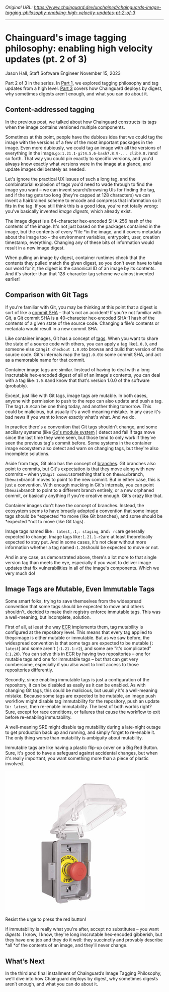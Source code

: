 *Original URL: https://www.chainguard.dev/unchained/chainguards-image-tagging-philosophy-enabling-high-velocity-updates-pt-2-of-3*

---

# Chainguard's image tagging philosophy: enabling high velocity updates (pt. 2 of 3)
Jason Hall, Staff Software
 Engineer November 15, 2023

Part 2 of 3 in the series. In [Part
 1](https://www.chainguard.dev/unchained/chainguards-image-tagging-philosophy-enabling-high-velocity-updates-pt-1-of-3), we explored tagging
 philosophy and tag updates from a high level. [Part
 3](https://www.chainguard.dev/unchained/chainguards-image-tagging-philosophy-enabling-high-velocity-updates-pt-3-of-3) covers how Chainguard deploys
 by digest, why sometimes digests aren’t enough, and what you can do about
 it.


## Content-addressed tagging

 In the previous post, we talked about how Chainguard
 constructs its tags when the image contains versioned multiple components.

 Sometimes at this point, people have the dubious idea that we
 could tag the image with the versions of a few of the most important packages in the
 image. Even more dubiously, we could tag an image with all the versions of
 everything in the image.`go:1.21.1-git4.5.6-bash7.8.9-... zlib9.8.7`and
 so forth. That way you could pin exactly to specific versions, and you'd always
 know exactly what versions were in the image at a glance, and update images
 deliberately as needed.

 Let's ignore the practical UX issues of such a long tag,
 and the combinatorial explosion of tags you'd need to wade through to find the
 image you want – we can invent search/browsing UIs for finding the tag, and if the
 tag gets too long (they're capped at 128 characters) we can invent a
 hairbrained scheme to encode and compress that information so it fits in the tag. If
 you still think this is a good idea, you're not totally wrong: you've
 basically invented *image digests*, which already exist.

 The image digest is a 64-character hex-encoded SHA-256 hash of
 the contents of the image. It's not just based on the packages contained in the
 image, but the contents of every *file *in the image, and it covers metadata
 about the image too – the environment variables, entrypoint, user, creation
 timestamp, everything. Changing any of these bits of information would result in a
 new image digest.

 When pulling an image by digest, container runtimes check that
 the contents they pulled match the given digest, so you don't even have to take
 our word for it, the digest is the canonical ID of an image by its contents. And
 it's shorter than that 128-character tag scheme we almost invented earlier!

## Comparison with Git Tags

 If you're familiar with Git, you may be thinking at this
 point that a digest is sort of like a [commit SHA](https://git-scm.com/docs/git-commit) – that's not an accident! If
 you're not familiar with Git, a Git commit SHA is a 40-character hex-encoded
 SHA-1 hash of the contents of a given state of the source code. Changing a
 file's contents or metadata would result in a new commit SHA.

 Like container images, Git has a concept of [tags](https://git-scm.com/book/en/v2/Git-Basics-Tagging). When you want to share the state of a source
 code with others, you can apply a tag like`1.0.0`,
 and someone else can`git checkout 1.0.0`to
 browse and build that version of the source code. Git's internals map the tag`1.0.0`to
 some commit SHA, and act as a memorable name for that commit.

 Container image tags are similar. Instead of having to deal
 with a long inscrutable hex-encoded digest of all of an image's contents, you
 can deal with a tag like`:1.0.0`and
 know that that's version 1.0.0 of the software (probably).

 Except, just like with Git tags, image tags are mutable. In
 both cases, anyone with permission to push to the repo can also update and push a
 tag. The tag`1.0.0`can
 be one thing today, and another thing tomorrow. This could be malicious, but usually
 it's a well-meaning mistake. In any case it's bad news if you want to know
 exactly what's what. And we do.

 In practice there's a convention that Git tags
 shouldn't change, and some ancillary systems (like [Go's module system](https://go.dev/ref/mod) ) detect
 and fail if tags move since the last time they were seen, but those tend to only
 work if they've seen the previous tag's commit before. Some systems in the
 container image ecosystem also detect and warn on changing tags, but they're
 also incomplete solutions.

 Aside from tags, Git also has the concept of [branches](https://git-scm.com/docs/git-branch). Git branches also point to commits, but
 Git's expectation is that they move along with new commits – when you`git commit`something
 that's on the`main`branch,
 the`main`branch
 moves to point to the new commit. But in either case, this is just a convention.
 With enough mucking in Git's internals, you can point the`main`branch
 to point to a different branch entirely, or a new orphaned commit, or basically
 anything if you're creative enough. Git's crazy like that.

 Container images don't have the concept of branches.
 Instead, the ecosystem seems to have broadly adopted a convention that some image
 tags should be *expected *to move (like Git branches), and some should be *expected *not to move (like Git tags).

 Image tags named like`: latest,:1`,`: staging`,
 and`: rc`are
 generally expected to change. Image tags like`:1.21.1-r2`are
 at least theoretically expected to stay put. And in some cases, it's not clear
 without more information whether a tag named`:1.20`should
 be expected to move or not.

 And in any case, as demonstrated above, there's a lot
 more to that single version tag than meets the eye, especially if you want to
 deliver image updates that fix vulnerabilities in all of the image's
 components. Which we very much do!

## Image Tags are Mutable, Even Immutable Tags

 Some smart folks, trying to save themselves from the
 widespread convention that some tags should be expected to move and others
 shouldn't, decided to make their registry enforce immutable tags. This was a
 well-meaning, but incomplete, solution.

 First of all, at least the way [ECR](https://aws.amazon.com/ecr/) implements them, tag mutability is configured
 at the repository level. This means that every tag applied to the`go`image
 is either mutable or immutable. But as we saw before, the widespread convention is
 that some tags are expected to be mutable (`: latest`)
 and some aren't (`:1.21.1-r2`),
 and some are "it's complicated" (`:1.20`).
 You can solve this in ECR by having two repositories – one for mutable tags and one
 for immutable tags – but that can get very cumbersome, especially if you also want
 to limit access to those repositories differently.

 Secondly, since enabling immutable tags is just a
 configuration of the repository, it can be disabled as easily as it can be enabled.
 As with changing Git tags, this could be malicious, but usually it's a
 well-meaning mistake. Because some tags are expected to be mutable, an image push
 workflow might disable tag immutability for the repository, push an update to`: latest`,
 then re-enable immutability. The best of both worlds right? Sure, except for race
 conditions, or failures that cause the workflow to exit before re-enabling
 immutability.

 A well-meaning SRE might disable tag mutability during a
 late-night outage to get production back up and running, and simply forget to
 re-enable it. The only thing worse than mutability is ambiguity about mutability.

 Immutable tags are like having a plastic flip-up cover on a
 Big Red Button. Sure, it's good to have a safeguard against accidental changes,
 but when it's really important, you want something more than a piece of plastic
 involved.

![Image of red emergency button with plastic cover flipped up, ready to be pressed with sarcastic subtitle: resist the urge to push the button! Reflecting why immutable tags aren't enough in tagging.](./images/tagging_philosophy_part2_img1.jpeg)

 Resist the urge
 to press the red button!

 If immutability is really what you're after, accept no
 substitutes – you want *digests*. I know, I know, they're long inscrutable
 hex-encoded gibberish, but they have one job and they do it well: they succinctly
 and provably describe *all *of the contents of an image, and they'll never
 change.

## What’s Next

 In the third and final installment of Chainguard’s Image
 Tagging Philosophy, we’ll dive into how Chainguard deploys by digest, why sometimes
 digests aren’t enough, and what you can do about it.

